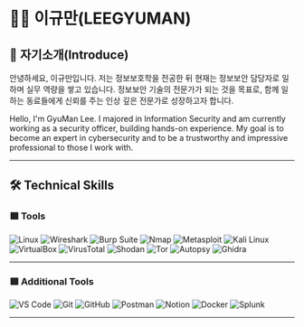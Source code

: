 # 👨‍💻 이규만(LEEGYUMAN)

## 🥨 자기소개(Introduce)

안녕하세요, 이규만입니다. 저는 정보보호학을 전공한 뒤 현재는 정보보안 담당자로 일하며 실무 역량을 쌓고 있습니다.
정보보안 기술의 전문가가 되는 것을 목표로, 함께 일하는 동료들에게 신뢰를 주는 인상 깊은 전문가로 성장하고자 합니다.

Hello, I'm GyuMan Lee. I majored in Information Security and am currently working as a security officer, building hands-on experience.
My goal is to become an expert in cybersecurity and to be a trustworthy and impressive professional to those I work with.

---

## 🛠️ Technical Skills

### 🟩 Tools

![Linux](https://img.shields.io/badge/Linux-FCC624?style=flat-square&logo=linux&logoColor=black)
![Wireshark](https://img.shields.io/badge/Wireshark-1679A7?style=flat-square&logo=wireshark&logoColor=white)
![Burp Suite](https://img.shields.io/badge/Burp%20Suite-F56A00?style=flat-square&logo=burpsuite&logoColor=white)
![Nmap](https://img.shields.io/badge/Nmap-0080FF?style=flat-square&logo=nmap&logoColor=white)
![Metasploit](https://img.shields.io/badge/Metasploit-003A70?style=flat-square&logo=metasploit&logoColor=white)
![Kali Linux](https://img.shields.io/badge/Kali%20Linux-557C94?style=flat-square&logo=kalilinux&logoColor=white)
![VirtualBox](https://img.shields.io/badge/VirtualBox-183A61?style=flat-square&logo=virtualbox&logoColor=white)
![VirusTotal](https://img.shields.io/badge/VirusTotal-394EFF?style=flat-square&logo=virustotal&logoColor=white)
![Shodan](https://img.shields.io/badge/Shodan-FD0100?style=flat-square&logo=shodan&logoColor=white)
![Tor](https://img.shields.io/badge/Tor-7E4798?style=flat-square&logo=torproject&logoColor=white)
![Autopsy](https://img.shields.io/badge/Autopsy-223344?style=flat-square&logoColor=white)
![Ghidra](https://img.shields.io/badge/Ghidra-EF1C27?style=flat-square&logoColor=white)

---

### 🟥 Additional Tools

![VS Code](https://img.shields.io/badge/VSCode-007ACC?style=flat-square&logo=visualstudiocode&logoColor=white)
![Git](https://img.shields.io/badge/Git-F05032?style=flat-square&logo=git&logoColor=white)
![GitHub](https://img.shields.io/badge/GitHub-181717?style=flat-square&logo=github&logoColor=white)
![Postman](https://img.shields.io/badge/Postman-FF6C37?style=flat-square&logo=postman&logoColor=white)
![Notion](https://img.shields.io/badge/Notion-000000?style=flat-square&logo=notion&logoColor=white)
![Docker](https://img.shields.io/badge/Docker-2496ED?style=flat-square&logo=docker&logoColor=white)
![Splunk](https://img.shields.io/badge/Splunk-000000?style=flat-square&logo=splunk&logoColor=white)

---



